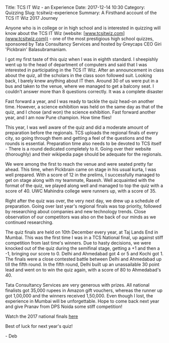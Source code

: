 Title: TCS IT Wiz - an Experience
Date: 2017-12-14 10:30
Category: Quizzing
Slug: tcsitwiz-experience
Summary: A Firsthand account of the TCS IT Wiz 2017 Journey

Anyone who is in college or in high school and is interested in quizzing will know about the TCS IT Wiz (website: [www.tcsitwiz.com](www.tcsitwiz.com)) - one of the most prestigious high school quizzes, sponsored by Tata Consultancy Services and hosted by Greycaps CEO Giri 'Pickbrain' Balasubramaniam.

I got my first taste of this quiz when I was in eighth standard. I sheepishly went up to the head of department of computers and said that I was interested in participating in the TCS IT Wiz. After an announcement in class about the quiz, all the scholars in the class soon followed suit. Looking back, I barely knew anything about IT then. Around 30 of us were put in a bus and taken to the venue, where we managed to get a balcony seat. I couldn't answer more than 8 questions correctly. It was a complete disaster

Fast forward a year, and I was ready to tackle the quiz head-on another time. However, a science exhibition was held on the same day as that of the quiz, and I chose (and won) the science exhibition. Fast forward another year, and I am now Pune champion. How time flies!

This year, I was well aware of the quiz and did a moderate amount of preparation before the regionals. TCS uploads the regional finals of every city, so going through them and getting a feel of the questions and the rounds is essential. Preparation time also needs to be devoted to TCS itself - There is a round dedicated completely to it. Going over their website (thoroughly) and their wikipedia page should be adequate for the regionals.

We were among the first to reach the venue and were seated pretty far ahead. This time, when Pickbrain came on stage in his usual kurta, I was well prepared. With a score of 12 in the prelims, I successfully managed to get on stage along with my teammate, Rasesh. Well acquainted with the format of the quiz, we played along well and managed to top the quiz with a score of 40. UWC Mahindra college were runners up, with a score of 35. 

Right after the quiz was over, the very next day, we drew up a schedule of preparation. Going over last year's regional finals was top priority, followed by researching about companies and new technology trends. Close observation of our competitors was also on the back of our minds as we continued researching.

The quiz finals are held on 10th December every year, at Taj Lands End in Mumbai. This was the first time I was in a TCS National final, up against stiff competition from last time's winners. Due to hasty decisions, we were knocked out of the quiz during the semifinal stage, getting a +1 and then a -1, bringing our score to 0. Delhi and Ahmedabad got 4 or 5 and Kochi got 1. The finals were a close contested battle between Delhi and Ahmedabad up till the fifth round. In the fifth round, Delhi built up an unassailable 30 point lead and went on to win the quiz again, with a score of 80 to Ahmedabad's 40. 

Tata Consultancy Services are very generous with prizes. All national finalists got 35,000 rupees in Amazon gift vouchers, whereas the runner up got 1,00,000 and the winners received 1,50,000. Even though I lost, the experience in Mumbai will be unforgettable. Hope to come back next year and give Pranav from DPS Noida some stiff competition!

Watch the 2017 national finals [here](https://www.youtube.com/watch?v=3VsvX1Ateys)

Best of luck for next year's quiz!

\- Deb
